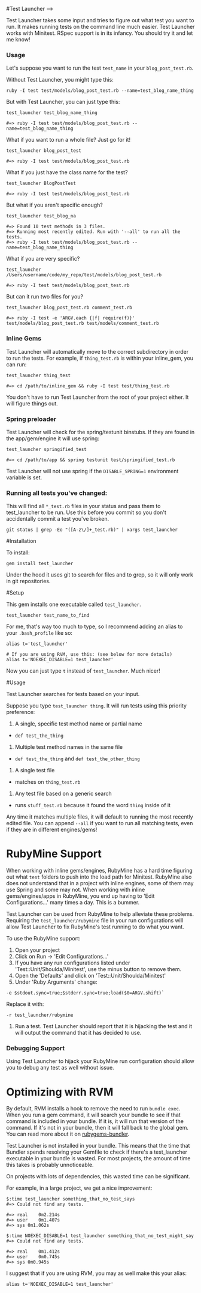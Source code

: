 #Test Launcher -->

Test Launcher takes some input and tries to figure out what test you want to run. It makes running tests on the command line much easier.  Test Launcher works with Minitest.  RSpec support is in its infancy.  You should try it and let me know!

### Usage

Let's suppose you want to run the test `test_name` in your `blog_post_test.rb`.  

Without Test Launcher, you might type this:

```
ruby -I test test/models/blog_post_test.rb --name=test_blog_name_thing
```

But with Test Launcher, you can just type this:

```
test_launcher test_blog_name_thing

#=> ruby -I test test/models/blog_post_test.rb --name=test_blog_name_thing
```

What if you want to run a whole file?  Just go for it!

```
test_launcher blog_post_test

#=> ruby -I test test/models/blog_post_test.rb
```

What if you just have the class name for the test?

```
test_launcher BlogPostTest

#=> ruby -I test test/models/blog_post_test.rb
```

But what if you aren't specific enough?

```
test_launcher test_blog_na

#=> Found 10 test methods in 3 files.
#=> Running most recently edited. Run with '--all' to run all the tests.
#=> ruby -I test test/models/blog_post_test.rb --name=test_blog_name_thing
```

What if you are very specific?
```
test_launcher /Users/username/code/my_repo/test/models/blog_post_test.rb

#=> ruby -I test test/models/blog_post_test.rb
```

But can it run two files for you?
```
test_launcher blog_post_test.rb comment_test.rb

#=> ruby -I test -e 'ARGV.each {|f| require(f)}' test/models/blog_post_test.rb test/models/comment_test.rb
```

### Inline Gems

Test Launcher will automatically move to the correct subdirectory in order to run the tests.  For example, if `thing_test.rb` is within your inline_gem, you can run:

```
test_launcher thing_test

#=> cd /path/to/inline_gem && ruby -I test test/thing_test.rb
```

You don't have to run Test Launcher from the root of your project either.  It will figure things out.

### Spring preloader

Test Launcher will check for the spring/testunit binstubs.  If they are found in the app/gem/engine it will use spring:

```
test_launcher springified_test

#=> cd /path/to/app && spring testunit test/springified_test.rb
```

Test Launcher will not use spring if the `DISABLE_SPRING=1` environment variable is set.

### Running all tests you've changed:

This will find all `*_test.rb` files in your status and pass them to test_launcher to be run.  Use this before you commit so you don't accidentally commit a test you've broken.

```
git status | grep -Eo "([A-z\/]+_test.rb)" | xargs test_launcher
```

#Installation

To install:

```
gem install test_launcher
```

Under the hood it uses git to search for files and to grep, so it will only work in git repositories. 


#Setup

This gem installs one executable called `test_launcher`.

```
test_launcher test_name_to_find
```

For me, that's way too much to type, so I recommend adding an alias to your `.bash_profile` like so:

```
alias t='test_launcher'

# If you are using RVM, use this: (see below for more details)
alias t='NOEXEC_DISABLE=1 test_launcher'
```

Now you can just type `t` instead of `test_launcher`.  Much nicer!

#Usage

Test Launcher searches for tests based on your input.

Suppose you type `test_launcher thing`.  It will run tests using this priority preference:

1. A single, specific test method name or partial name
  - `def test_the_thing`

1. Multiple test method names in the same file
  - `def test_the_thing` and `def test_the_other_thing`

1. A single test file
  - matches on `thing_test.rb`

1. Any test file based on a generic search
  - runs `stuff_test.rb` because it found the word `thing` inside of it

Any time it matches multiple files, it will default to running the most recently edited file.  You can append `--all` if you want to run all matching tests, even if they are in different engines/gems!

# RubyMine Support

When working with inline gems/engines, RubyMine has a hard time figuring out what `test` folders to push into the load path for Minitest.  RubyMine also does not understand that in a project with inline engines, some of them may use Spring and some may not.  When working with inline gems/engines/apps in RubyMine, you end up having to 'Edit Configurations...' many times a day.  This is a bummer.

Test Launcher can be used from RubyMine to help alleviate these problems.  Requiring the `test_launcher/rubymine` file in your run configurations will allow Test Launcher to fix RubyMine's test running to do what you want.

To use the RubyMine support:

1. Open your project
1. Click on Run -> 'Edit Configurations...'
1. If you have any run configurations listed under 'Test::Unit/Shoulda/Minitest', use the minus button to remove them.
1. Open the 'Defaults' and click on 'Test::Unit/Shoulda/Minitest'
1. Under 'Ruby Arguments' change:

```
-e $stdout.sync=true;$stderr.sync=true;load($0=ARGV.shift)`
```

Replace it with:

```
-r test_launcher/rubymine
```

1. Run a test.  Test Launcher should report that it is hijacking the test and it will output the command that it has decided to use.

### Debugging Support

Using Test Launcher to hijack your RubyMine run configuration should allow you to debug any test as well without issue.

# Optimizing with RVM

By default, RVM installs a hook to remove the need to run `bundle exec`.  When you run a gem command, it will search your bundle to see if that command is included in your bundle.  If it is, it will run that version of the command.  If it's not in your bundle, then it will fall back to the global gem.  You can read more about it on [rubygems-bundler](https://github.com/rvm/rubygems-bundler).

Test Launcher is not installed in your bundle.  This means that the time that Bundler spends resolving your Gemfile to check if there's a test\_launcher executable in your bundle is wasted.  For most projects, the amount of time this takes is probably unnoticeable.

On projects with lots of dependencies, this wasted time can be significant.  

For example, in a large project, we get a nice improvement:

```
$:time test_launcher something_that_no_test_says
#=> Could not find any tests.

#=> real	0m2.214s
#=> user	0m1.407s
#=> sys	0m1.062s

$:time NOEXEC_DISABLE=1 test_launcher something_that_no_test_might_say
#=> Could not find any tests.

#=> real	0m1.412s
#=> user	0m0.745s
#=> sys	0m0.945s
```

I suggest that if you are using RVM, you may as well make this your alias:

```
alias t='NOEXEC_DISABLE=1 test_launcher'
```
